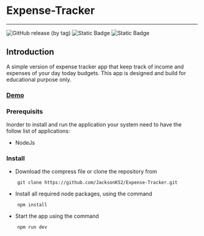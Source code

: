 # Expense-Tracker
---

![GitHub release (by tag)](https://img.shields.io/github/downloads/JacksonK52/Expense-Tracker/v1.0.0/total) ![Static Badge](https://img.shields.io/badge/Vue--3-3) ![Static Badge](https://img.shields.io/badge/PWA-purple)



## Introduction

A simple version of expense tracker app that keep track of income and expenses of your day today budgets. This app is designed and build for educational purpose only.

### [Demo](https://konjengbam-expense-tracker.netlify.app/)

### Prerequisits

Inorder to install and run the application your system need to have the follow list of applications:

- NodeJs

### Install

- Download the compress file or clone the repository from

```shell
    git clone https://github.com/JacksonK52/Expense-Tracker.git
```

- Install all required node packages, using the command

```shell
    npm install
```

- Start the app using the command

```shell
    npm run dev
```
